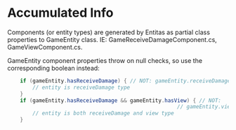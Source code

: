 # Accumulated Info

Components (or entity types) are generated by Entitas as partial class properties to GameEntity class. IE: GameReceiveDamageComponent.cs, GameViewComponent.cs.

GameEntity component properties throw on null checks, so use the corresponding boolean instead:

```csharp
    if (gameEntity.hasReceiveDamage) { // NOT: gameEntity.receiveDamage != null
        // entity is receiveDamage type
    }
    if (gameEntity.hasReceiveDamage && gameEntity.hasView) { // NOT:
                                                      // gameEntity.view != null
        // entity is both receiveDamage and view type
    }
```
